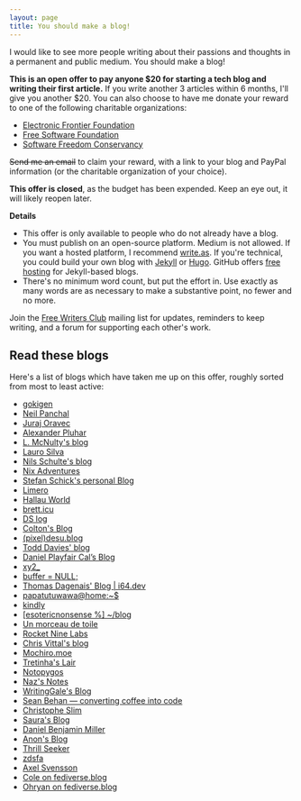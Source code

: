 ```yaml
---
layout: page
title: You should make a blog!
---
```


I would like to see more people writing about their passions and thoughts in a
permanent and public medium. You should make a blog!

**This is an open offer to pay anyone $20 for starting a tech blog and writing
their first article.** If you write another 3 articles within 6 months, I'll
give you another $20. You can also choose to have me donate your reward to one
of the following charitable organizations:

- [Electronic Frontier Foundation](https://www.eff.org/)
- [Free Software Foundation](https://www.fsf.org/)
- [Software Freedom Conservancy](https://sfconservancy.org/)

<!--
[Send me an email](mailto:sir@cmpwn.com) to claim your reward, with a link to
your blog and PayPal information (or the charitable organization of your
choice).
-->

~~Send me an email~~ to claim your reward, with a link to
your blog and PayPal information (or the charitable organization of your
choice).

<!--
The remaining budget for this blog will accomodate **one** new blog, first come
first served.
-->

**This offer is closed**, as the budget has been expended. Keep an eye out, it
will likely reopen later.

**Details**

- This offer is only available to people who do not already have a blog.
- You must publish on an open-source platform. Medium is not allowed. If you
  want a hosted platform, I recommend [write.as](https://write.as). If you're
  technical, you could build your own blog with [Jekyll](https://jekyllrb.com/)
  or [Hugo](https://gohugo.io/). GitHub offers [free
  hosting](https://pages.github.com/) for Jekyll-based blogs.
- There's no minimum word count, but put the effort in. Use exactly as many
  words are as necessary to make a substantive point, no fewer and no more.

Join the [Free Writers Club](https://lists.sr.ht/~sircmpwn/free-writers-club)
mailing list for updates, reminders to keep writing, and a forum for supporting
each other's work.

## Read these blogs

Here's a list of blogs which have taken me up on this offer, roughly sorted from
most to least active:

- [gokigen](https://write.as/gokigen/)
- [Neil Panchal](https://neil.computer/)
- [Juraj Oravec](https://sgorava.github.io/)
- [Alexander Pluhar](https://www.alexander-pluhar.de/)
- [L. McNulty's blog](https://lmcnulty.gitlab.io/blog/index.html)
- [Lauro Silva](https://laurosilva.com/)
- [Nils Schulte's blog](https://nilsschulte.de/posts/)
- [Nix Adventures](https://nixing.mx/index.html)
- [Stefan Schick's personal Blog](https://stefanschick.eu/)
- [Limero](https://limero.se/)
- [Hallau World](https://hallau.world)
- [brett.icu](https://brett.icu/)
- [DS log](https://sidhion.com/blog/)
- [Colton's Blog](https://wi.zard.work/)
- [(pixel)desu.blog](https://desu.blog/)
- [Todd Davies' blog](https://todddavies.co.uk/blog/)
- [Daniel Playfair Cal’s Blog](https://www.danielplayfaircal.com/)
- [xy2_](https://xy2.dev/)
- [buffer = NULL;](https://nullbuffer.com/)
- [Thomas Dagenais' Blog \| i64.dev](https://i64.dev/)
- [papatutuwawa@home:~$](https://blog.polynom.me/)
- [kindly](https://pensinspace.net/kindly/)
- [\[esotericnonsense %\] ~/blog](https://esotericnonsense.com/blog/)
- [Un morceau de toile](https://www.libellules.eu/)
- [Rocket Nine Labs](https://rocketnine.space/post/tview-and-you/)
- [Chris Vittal's blog](https://chris.vittal.dev/)
- [Mochiro.moe](https://mochiro.moe/)
- [Tretinha's Lair](http://www.tretinha.com/)
- [Notopygos](https://tilde.town/~notopygos/archive/)
- [Naz's Notes](https://notes.askaoru.com/)
- [WritingGale's Blog](https://lorem.club/~/WritingGalesBlog)
- [Sean Behan — converting coffee into code](https://www.seanbehan.dev/)
- [Christophe Slim](https://slim.page/interests.html)
- [Saura's Blog](https://blog.sasach.work/)
- [Daniel Benjamin Miller](https://dbmiller.org/)
- [Anon's Blog](https://anons.writeas.com/)
- [Thrill Seeker](https://thrillseek-r.net/posts/)
- [zdsfa](https://zdsfa.com/insert/blog/)
- [Axel Svensson](https://axelsvensson.com)
- [Cole on fediverse.blog](https://fediverse.blog/~/Cole)
- [Ohryan on fediverse.blog](https://fediverse.blog/~/Ohyran)
